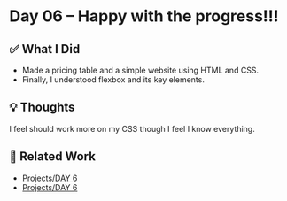 # Day 06 – Happy with the progress!!!

## ✅ What I Did
- Made a pricing table and a simple website using HTML and CSS.
- Finally, I understood flexbox and its key elements.
  

## 💡 Thoughts
I feel should work more on my CSS though I feel I know everything.

## 🔗 Related Work
- [Projects/DAY 6](https://github.com/RohankumarReddy/pixels-and-tags/tree/main/PROJECTS/Project%204%20-%20Pricing%20Table%20using%20Flexbox)
- [Projects/DAY 6](https://github.com/RohankumarReddy/pixels-and-tags/tree/main/PROJECTS/project%205%20simple%20web-design%20project)
